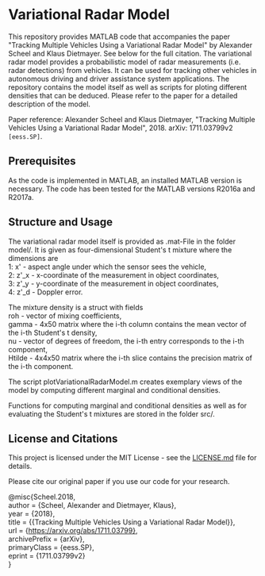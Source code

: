 # Variational Radar Model

This repository provides MATLAB code that accompanies the paper "Tracking Multiple Vehicles Using a Variational Radar Model" by Alexander Scheel and Klaus Dietmayer. See below for the full citation. The variational radar model provides a probabilistic model of radar measurements (i.e. radar detections) from vehicles. It can be used for tracking other vehicles in autonomous driving and driver assistance system applications. The repository contains the model itself as well as scripts for ploting different densities that can be deduced. Please refer to the paper for a detailed description of the model.

Paper reference:
Alexander Scheel and Klaus Dietmayer, "Tracking Multiple Vehicles Using a Variational Radar Model", 2018. arXiv: 1711.03799v2 `[eess.SP]`.

## Prerequisites

As the code is implemented in MATLAB, an installed MATLAB version is necessary. The code has been tested for the MATLAB versions R2016a and R2017a. 

## Structure and Usage

The variational radar model itself is provided as .mat-File in the folder model/. It is given as four-dimensional Student's t mixture where the dimensions are  
1: x'   - aspect angle under which the sensor sees the vehicle,  
2: z'_x - x-coordinate of the measurement in object coordinates,  
3: z'_y - y-coordinate of the measurement in object coordinates,  
4: z'_d - Doppler error.

The mixture density is a struct with fields  
roh    - vector of mixing coefficients,  
gamma  - 4x50 matrix where the i-th column contains the mean vector of the i-th Student's t density,  
nu     - vector of degrees of freedom, the i-th entry corresponds to the i-th component,  
Htilde - 4x4x50 matrix where the i-th slice contains the precision matrix of the i-th component.

The script plotVariationalRadarModel.m creates exemplary views of the model by computing different marginal and conditional densities.

Functions for computing marginal and conditional densities as well as for evaluating the Student's t mixtures are stored in the folder src/.

## License and Citations

This project is licensed under the MIT License - see the [LICENSE.md](LICENSE.md) file for details.

Please cite our original paper if you use our code for your research.

@misc{Scheel.2018,  
 author = {Scheel, Alexander and Dietmayer, Klaus},  
 year = {2018},  
 title = {{Tracking Multiple Vehicles Using a Variational Radar Model}},  
 url = {https://arxiv.org/abs/1711.03799},  
 archivePrefix = {arXiv},  
 primaryClass = {eess.SP},  
 eprint = {1711.03799v2}  
}
